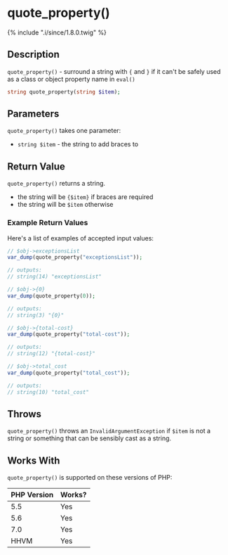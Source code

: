 # quote_property()

{% include ".i/since/1.8.0.twig" %}

## Description

`quote_property()` - surround a string with `{` and `}` if it can't be safely used as a class or object property name in `eval()`

```php
string quote_property(string $item);
```

## Parameters

`quote_property()` takes one parameter:

* `string $item` - the string to add braces to

## Return Value

`quote_property()` returns a string.

* the string will be `{$item}` if braces are required
* the string will be `$item` otherwise

### Example Return Values

Here's a list of examples of accepted input values:

```php
// $obj->exceptionsList
var_dump(quote_property("exceptionsList"));

// outputs:
// string(14) "exceptionsList"
```

```php
// $obj->{0}
var_dump(quote_property(0));

// outputs:
// string(3) "{0}"
```

```php
// $obj->{total-cost}
var_dump(quote_property("total-cost"));

// outputs:
// string(12) "{total-cost}"
```

```php
// $obj->total_cost
var_dump(quote_property("total_cost"));

// outputs:
// string(10) "total_cost"
```

## Throws

`quote_property()` throws an `InvalidArgumentException` if `$item` is not a string or something that can be sensibly cast as a string.

## Works With

`quote_property()` is supported on these versions of PHP:

PHP Version | Works?
------------|-------
5.5 | Yes
5.6 | Yes
7.0 | Yes
HHVM | Yes
